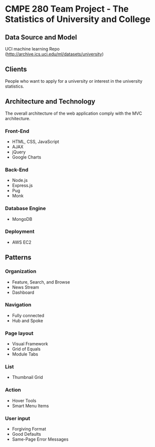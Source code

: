 # CMPE 280 Team Project - The Statistics of University and College

## Data Source and Model
UCI machine learning Repo (http://archive.ics.uci.edu/ml/datasets/university)

## Clients
People who want to apply for a university or interest in the university statistics.

## Architecture and Technology
The overall architecture of the web application comply with the MVC architecture.

### Front-End
- HTML, CSS, JavaScript
- AJAX
- jQuery
- Google Charts

### Back-End
- Node.js
- Express.js
- Pug
- Monk

### Database Engine
- MongoDB

### Deployment
- AWS EC2

## Patterns
### Organization
- Feature, Search, and Browse
- News Stream
- Dashboard

### Navigation
- Fully connected
- Hub and Spoke

### Page layout
- Visual Framework
- Grid of Equals
- Module Tabs

### List
- Thumbnail Grid

### Action
- Hover Tools
- Smart Menu Items

### User input
- Forgiving Format
- Good Defaults
- Same-Page Error Messages
